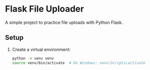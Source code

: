 # Flask File Uploader

A simple project to practice file uploads with Python Flask.

## Setup

1. Create a virtual environment:
   ```bash
   python -m venv venv
   source venv/bin/activate  # On Windows: venv\Scripts\activate
